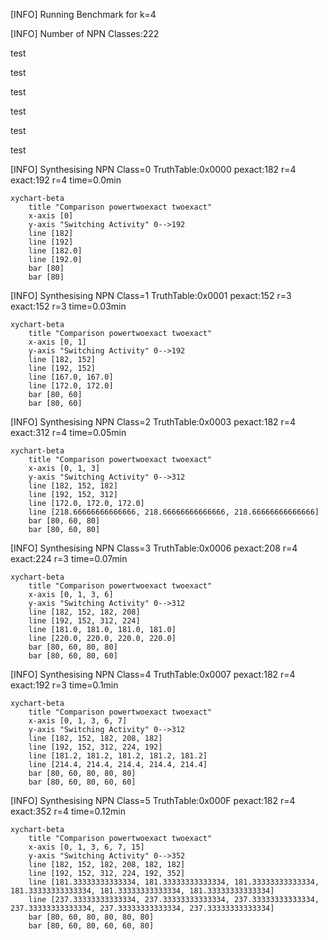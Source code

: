 [INFO] Running Benchmark for k=4

[INFO] Number of NPN Classes:222


test

test

test

test

test

test

[INFO] Synthesising NPN Class=0 TruthTable:0x0000 pexact:182 r=4 exact:192 r=4 time=0.0min 

```mermaid
xychart-beta
    title "Comparison powertwoexact twoexact"
    x-axis [0]
    y-axis "Switching Activity" 0-->192
    line [182]
    line [192]
    line [182.0]
    line [192.0]
    bar [80]
    bar [80]
```

[INFO] Synthesising NPN Class=1 TruthTable:0x0001 pexact:152 r=3 exact:152 r=3 time=0.03min 

```mermaid
xychart-beta
    title "Comparison powertwoexact twoexact"
    x-axis [0, 1]
    y-axis "Switching Activity" 0-->192
    line [182, 152]
    line [192, 152]
    line [167.0, 167.0]
    line [172.0, 172.0]
    bar [80, 60]
    bar [80, 60]
```

[INFO] Synthesising NPN Class=2 TruthTable:0x0003 pexact:182 r=4 exact:312 r=4 time=0.05min 

```mermaid
xychart-beta
    title "Comparison powertwoexact twoexact"
    x-axis [0, 1, 3]
    y-axis "Switching Activity" 0-->312
    line [182, 152, 182]
    line [192, 152, 312]
    line [172.0, 172.0, 172.0]
    line [218.66666666666666, 218.66666666666666, 218.66666666666666]
    bar [80, 60, 80]
    bar [80, 60, 80]
```

[INFO] Synthesising NPN Class=3 TruthTable:0x0006 pexact:208 r=4 exact:224 r=3 time=0.07min 

```mermaid
xychart-beta
    title "Comparison powertwoexact twoexact"
    x-axis [0, 1, 3, 6]
    y-axis "Switching Activity" 0-->312
    line [182, 152, 182, 208]
    line [192, 152, 312, 224]
    line [181.0, 181.0, 181.0, 181.0]
    line [220.0, 220.0, 220.0, 220.0]
    bar [80, 60, 80, 80]
    bar [80, 60, 80, 60]
```

[INFO] Synthesising NPN Class=4 TruthTable:0x0007 pexact:182 r=4 exact:192 r=3 time=0.1min 

```mermaid
xychart-beta
    title "Comparison powertwoexact twoexact"
    x-axis [0, 1, 3, 6, 7]
    y-axis "Switching Activity" 0-->312
    line [182, 152, 182, 208, 182]
    line [192, 152, 312, 224, 192]
    line [181.2, 181.2, 181.2, 181.2, 181.2]
    line [214.4, 214.4, 214.4, 214.4, 214.4]
    bar [80, 60, 80, 80, 80]
    bar [80, 60, 80, 60, 60]
```

[INFO] Synthesising NPN Class=5 TruthTable:0x000F pexact:182 r=4 exact:352 r=4 time=0.12min 

```mermaid
xychart-beta
    title "Comparison powertwoexact twoexact"
    x-axis [0, 1, 3, 6, 7, 15]
    y-axis "Switching Activity" 0-->352
    line [182, 152, 182, 208, 182, 182]
    line [192, 152, 312, 224, 192, 352]
    line [181.33333333333334, 181.33333333333334, 181.33333333333334, 181.33333333333334, 181.33333333333334, 181.33333333333334]
    line [237.33333333333334, 237.33333333333334, 237.33333333333334, 237.33333333333334, 237.33333333333334, 237.33333333333334]
    bar [80, 60, 80, 80, 80, 80]
    bar [80, 60, 80, 60, 60, 80]
```

